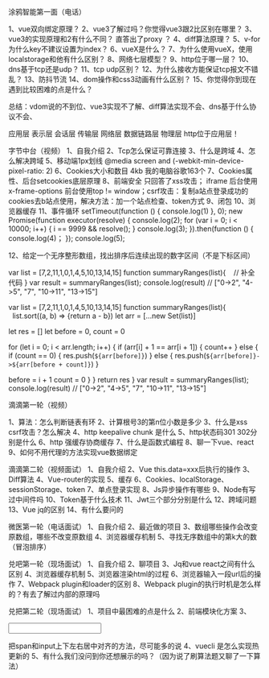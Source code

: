 涂鸦智能第一面（电话）

1、vue双向绑定原理？
2、vue3了解过吗？你觉得vue3跟2比区别在哪里？
3、vue3的实现原理和2有什么不同？  直答出了proxy ？
4、diff算法原理？
5、v-for为什么key不建议设置为index？
6、vueX是什么？
7、为什么使用vueX，使用localstorage和他有什么区别？
8、网络七层模型？
9、http位于哪一层？
10、dns基于tcp还是udp？
11、tcp udp区别？
12、为什么接收方能保证tcp报文不错乱？
13、防抖节流
14、dom操作和css3动画有什么区别？
15、你觉得你到现在遇到比较困难的点是什么？

总结：vdom说的不到位、vue3实现不了解、diff算法实现不会、dns基于什么协议不会、

应用层 表示层 会话层 传输层 网络层 数据链路层 物理层 http位于应用层！



字节中台（视频）
1、自我介绍
2、Tcp怎么保证可靠连接
3、什么是跨域
4、怎么解决跨域
5、移动端1px划线 @media screen and (-webkit-min-device-pixel-ratio: 2)
6、Cookies大小和数目 4kb 我的电脑谷歌163个
7、Cookies属性、后台setcookies底层原理
8、前端安全 只回答了xss攻击； iframe 后台使用x-frame-options 前台使用top != window；csrf攻击：复制a站点登录成功的cookies去b站点使用，解决方法：加一个站点检查、token方式
9、闭包
10、浏览器缓存
11、事件循环
setTimeout(function () {
  console.log(1)
}, 0);
new Promise(function executor(resolve) {
  console.log(2);
  for (var i = 0; i < 10000; i++) {
    i == 9999 && resolve();
  }
  console.log(3);
}).then(function () {
  console.log(4)；
});
console.log(5);


12、给定一个无序整形数组，找出排序后连续出现的数字区间（不是下标区间）

var list = [7,2,11,1,0,1,4,5,10,13,14,15]
function summaryRanges(list){
   // 补全代码
}
var result = summaryRanges(list);
console.log(result) // ["0->2", "4->5", "7", "10->11", "13->15"]


var list = [7,2,11,1,0,1,4,5,10,13,14,15]
function summaryRanges(list){
  list.sort((a, b) => {return a - b})
let arr = [...new Set(list)]

let res = []
let before = 0, count = 0

for (let i = 0; i < arr.length; i++) {
if (arr[i] + 1 == arr[i + 1]) {
count++
} else {
if (count == 0) {
res.push(`${arr[before]}`)
} else {
res.push(`${arr[before]}->${arr[before + count]}`)
}

before = i + 1
count = 0
}
}
return res
}
var result = summaryRanges(list);
console.log(result) // ["0->2", "4->5", "7", "10->11", "13->15"]


滴滴第一轮（视频）

1、算法：怎么判断链表有环
2、计算根号3的第n位小数是多少
3、什么是xss csrf攻击？怎么解决
4、http keepalive chunk 是什么
5、http状态码301 302分别是什么
6、http 强缓存协商缓存
7、什么是函数式编程
8、聊一下vue、react
9、如何不用代理的方法实现vue数据绑定


滴滴第二轮（视频面试）
1、自我介绍
2、Vue this.data=xxx后执行的操作
3、Diff算法
4、Vue-router的实现
5、缓存
6、Cookies、localStorage、sessionStorage、token
7、单点登录实现
8、Js异步操作有哪些
9、Node有写过中间件吗
10、Token基于什么技术
11、Jwt三个部分分别是什么
12、跨域问题
13、Vue jq的区别
14、有什么要问的


微医第一轮（电话面试）
1、自我介绍
2、最近做的项目
3、数组哪些操作会改变原数组，哪些不改变原数组
4、浏览器缓存机制
5、寻找无序数组中的第k大的数（冒泡排序）


兑吧第一轮（现场面试）
1、自我介绍
2、聊项目
3、Jq和vue react之间有什么区别
4、浏览器缓存机制
5、浏览器渲染html的过程
6、浏览器输入一段url后的操作
7、Webpack plugin和loader的区别
8、Webpack plugin的执行时机是怎么样的？有去了解过内部的原理吗


兑把第二轮（现场面试）
1、项目中最困难的点是什么
2、前端模块化方案
3、<div>
<span></span>
         <input />      
</div> 把span和input上下左右居中对齐的方法，尽可能多的说
4、vuecli 是怎么实现热更新的
5、有什么我们没问到你还想展示的吗？（因为说了刷算法题又聊了一下算法）
